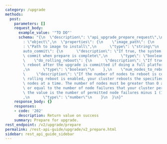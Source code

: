 ```yaml
---
category: /upgrade
methods:
  post:
    parameters: []
    request_body:
      example_value: '"TO DO"'
      schema: "{\n  \"description\": \"api_upgrade_prepare_request\",\n  \"type\"\
        : \"object\",\n  \"properties\": {\n    \"image_path\": {\n      \"description\"\
        : \"Path to image to install\",\n      \"type\": \"string\"\n    },\n    \"\
        auto_commit\": {\n      \"description\": \"If true, the system will automatically\
        \ commit when prepare is complete\",\n      \"type\": \"boolean\"\n    },\n\
        \    \"do_rolling_reboot\": {\n      \"description\": \"If true, do a rolling\
        \ reboot after the upgrade is committed if doing a full platform upgrade\"\
        ,\n      \"type\": \"boolean\"\n    },\n    \"num_nodes_to_reboot\": {\n \
        \     \"description\": \"If the number of nodes to reboot is configured and\
        \ rolling reboot is enabled, your cluster reboots the specified number of\
        \ nodes at a time. The number of nodes must be greater than 0 and less than\
        \ or equal to the number of node failures that your cluster permits. By default,\
        \ the value is the number of permitted node failures minus 1 (1 node minimum).\"\
        ,\n      \"type\": \"number\"\n    }\n  }\n}"
    response_body: {}
    responses:
    - code: '202'
      description: Return value on success
    summary: Prepare for upgrade.
rest_endpoint: /v2/upgrade/prepare
permalink: /rest-api-guide/upgrade/v2_prepare.html
sidebar: rest_api_guide_sidebar
---
```

